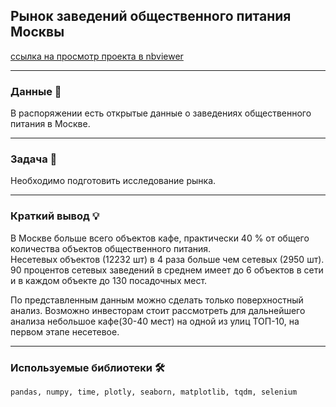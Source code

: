 ## Рынок заведений общественного питания Москвы

[ссылка на просмотр проекта в nbviewer](https://nbviewer.jupyter.org/github/NESDS/praktikum_yandex_projects/blob/main/2021_03_24_catering_moscow/2021_03_24_catering_moscow.ipynb)

---
### Данные 📁
В распоряжении есть открытые данные о заведениях общественного питания в Москве.

---
### Задача 📝
Необходимо подготовить исследование рынка.

---
### Краткий вывод 💡
В Москве больше всего объектов кафе, практически 40 % от общего количества объектов общественного питания.  
Несетевых объектов (12232 шт) в 4 раза больше чем сетевых (2950 шт).  
90 процентов сетевых заведений в среднем имеет до 6 объектов в сети и в каждом объекте до 130 посадочных мест.

По представленным данным можно сделать только поверхностный анализ.
Возможно инвесторам стоит рассмотреть для дальнейшего анализа небольшое кафе(30-40 мест) на одной из улиц ТОП-10, на первом этапе несетевое.

---
### Используемые библиотеки 🛠️
``` pandas, numpy, time, plotly, seaborn, matplotlib, tqdm, selenium ```
